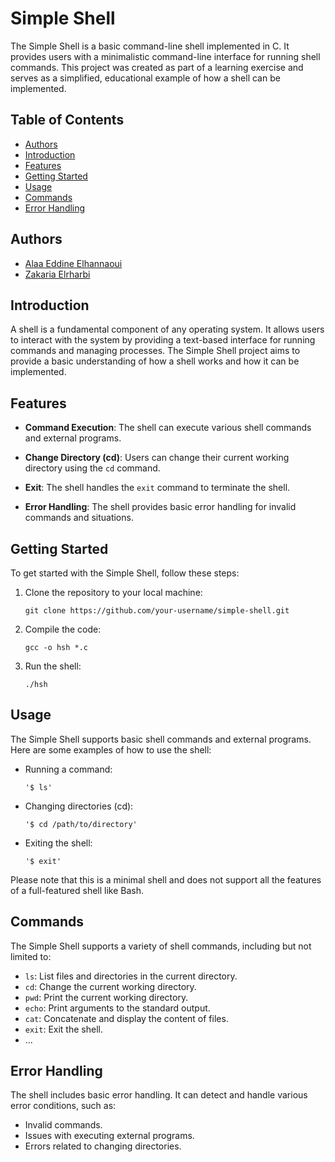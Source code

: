 # Simple Shell

The Simple Shell is a basic command-line shell implemented in C. It provides users with a minimalistic command-line interface for running shell commands. This project was created as part of a learning exercise and serves as a simplified, educational example of how a shell can be implemented.

## Table of Contents

- [Authors](#authors)
- [Introduction](#introduction)
- [Features](#features)
- [Getting Started](#getting-started)
- [Usage](#usage)
- [Commands](#commands)
- [Error Handling](#error-handling)

## Authors

- [Alaa Eddine Elhannaoui](mailto:Alaaelhannaoui@proton.me)
- [Zakaria Elrharbi](mailto:Zakariaelrharbi62@gmail.com)

## Introduction

A shell is a fundamental component of any operating system. It allows users to interact with the system by providing a text-based interface for running commands and managing processes. The Simple Shell project aims to provide a basic understanding of how a shell works and how it can be implemented.

## Features

- **Command Execution**: The shell can execute various shell commands and external programs.

- **Change Directory (cd)**: Users can change their current working directory using the `cd` command.

- **Exit**: The shell handles the `exit` command to terminate the shell.

- **Error Handling**: The shell provides basic error handling for invalid commands and situations.

## Getting Started

To get started with the Simple Shell, follow these steps:

1. Clone the repository to your local machine:

   ```shell
   git clone https://github.com/your-username/simple-shell.git
   ```

2. Compile the code:

   ```shell
   gcc -o hsh *.c
   ```

3. Run the shell:

   ```shell
   ./hsh
   ```

## Usage

The Simple Shell supports basic shell commands and external programs. Here are some examples of how to use the shell:

- Running a command:

   ```shell
   '$ ls'
   ```

- Changing directories (cd):

   ```shell
   '$ cd /path/to/directory'
   ```

- Exiting the shell:

   ```shell
   '$ exit'
   ```

Please note that this is a minimal shell and does not support all the features of a full-featured shell like Bash.

## Commands

The Simple Shell supports a variety of shell commands, including but not limited to:

- `ls`: List files and directories in the current directory.
- `cd`: Change the current working directory.
- `pwd`: Print the current working directory.
- `echo`: Print arguments to the standard output.
- `cat`: Concatenate and display the content of files.
- `exit`: Exit the shell.
- ...

## Error Handling

The shell includes basic error handling. It can detect and handle various error conditions, such as:

- Invalid commands.
- Issues with executing external programs.
- Errors related to changing directories.
